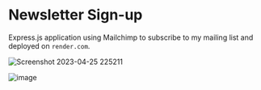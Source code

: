 # Newsletter Sign-up

Express.js application using Mailchimp to subscribe to my mailing list and deployed on `render.com`.

![Screenshot 2023-04-25 225211](https://user-images.githubusercontent.com/86803100/234454672-b0c88961-ab0f-47a9-a730-8245c2f1b515.png)

![image](https://user-images.githubusercontent.com/86803100/234454636-e29633ba-6b5d-4929-8b9f-940ae8a9da1a.png)

